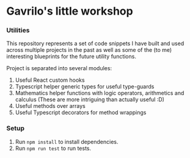 # Gavrilo's little workshop

### Utilities

This repository represents a set of code snippets I have built and used across multiple projects in the past
as well as some of the (to me) interesting blueprints for the future utility functions. 

Project is separated into several modules:
1. Useful React custom hooks
2. Typescript helper generic types for useful type-guards
3. Mathematics helper functions with logic operators, arithmetics and calculus (These are more intriguing than actually useful :D)
4. Useful methods over arrays
5. Useful Typescript decorators for method wrappings

### Setup
1. Run `npm install` to install dependencies.
2. Run `npm run test` to run tests.